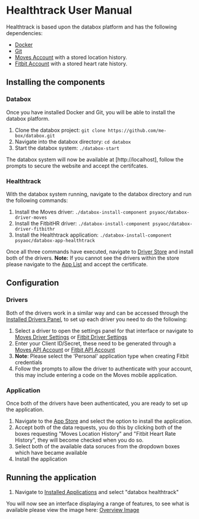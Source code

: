 # Healthtrack User Manual

Healthtrack is based upon the databox platform and has the following dependencies:

* [Docker](https://docs.docker.com/install/)
* [Git](https://git-scm.com/)
* [Moves Account](https://moves-app.com/) with a stored location history.
* [Fitbit Account](https://www.fitbit.com/) with a stored heart rate history.

## Installing the components

### Databox

Once you have installed Docker and Git, you will be able to install the databox platform. 

1. Clone the databox project: `git clone https://github.com/me-box/databox.git`
2. Navigate into the databox directory: `cd databox`
3. Start the databox system: `./databox-start`

The databox system will now be available at [http://localhost], follow the prompts to secure the website and accept the certifcates.

### Healthtrack

With the databox system running, navigate to the databox directory and run the following commands:

1. Install the Moves driver: `./databox-install-component psyaoc/databox-driver-moves`
2. Install the FitbitHR driver: `./databox-install-component psyaoc/databox-driver-fitbithr`
3. Install the Healthtrack application: `./databox-install-component psyaoc/databox-app-healthtrack`

Once all three commands have executed, navigate to [Driver Store](https://localhost/#!/driver/store) and install both of the drivers.
**Note:** If you cannot see the drivers within the store please navigate to the [App List](https://localhost:8181/app/list) and accept the certificate.


## Configuration

### Drivers

Both of the drivers work in a similar way and can be accessed through the [Installed Drivers Panel](https://localhost/#!/driver/installed), to set up each driver you need to do the following:

1. Select a driver to open the settings panel for that interface or navigate to [Moves Driver Settings](https://localhost/#!/databox-driver-moves/ui) or [Fitbit Driver Settings](https://localhost/#!/databox-driver-fitbithr/ui)
2. Enter your Client ID/Secret, these need to be generated through a [Moves API Account](https://dev.moves-app.com/) or [Fitbit API Account](https://dev.fitbit.com/apps/new)
  1. **Note**: Please select the 'Personal' application type when creating Fitbit credentials
3. Follow the prompts to allow the driver to authenticate with your account, this may include entering a code on the Moves mobile application.

### Application

Once both of the drivers have been authenticated, you are ready to set up the application.

1. Navigate to the [App Store](https://localhost/#!/driver/app) and select the option to install the application.
2. Accept both of the data requests, you do this by clicking both of the boxes requesting "Moves Location History" and "Fitbit Heart Rate History", they will become checked when you do so.
3. Select both of the available data soruces from the dropdown boxes which have became available 
4. Install the application

## Running the application 

1. Navigate to [Installed Applications](https://localhost/#!/app/installed) and select "databox healthtrack"

You will now see an interface displaying a range of features, to see what is available please view the image here: [Overview Image](https://github.com/psyaoc/databox-app-healthtrack/blob/master/overview.png)
